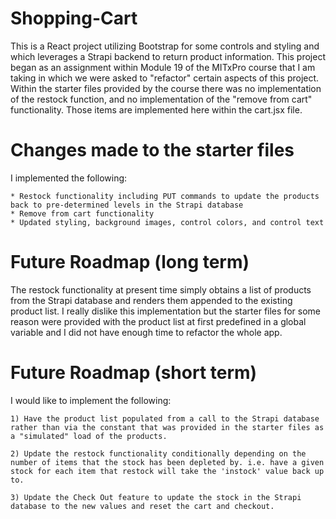 # Shopping-Cart
This is a React project utilizing Bootstrap for some controls and styling and which leverages a Strapi backend to return product information. This project began as an assignment within Module 19 of the MITxPro course that I am taking in which we were asked to "refactor" certain aspects of this project. Within the starter files provided by the course there was no implementation of the restock function, and no implementation of the "remove from cart" functionality. Those items are implemented here within the cart.jsx file. 

# Changes made to the starter files
I implemented the following: 

    * Restock functionality including PUT commands to update the products back to pre-determined levels in the Strapi database
    * Remove from cart functionality
    * Updated styling, background images, control colors, and control text

# Future Roadmap (long term)
The restock functionality at present time simply obtains a list of products from the Strapi database and renders them appended to the existing product list. I really dislike this implementation but the starter files for some reason were provided with the product list at first predefined in a global variable and I did not have enough time to refactor the whole app. 

# Future Roadmap (short term)
I would like to implement the following: 

    1) Have the product list populated from a call to the Strapi database rather than via the constant that was provided in the starter files as a "simulated" load of the products. 
    
    2) Update the restock functionality conditionally depending on the number of items that the stock has been depleted by. i.e. have a given stock for each item that restock will take the 'instock' value back up to. 

    3) Update the Check Out feature to update the stock in the Strapi database to the new values and reset the cart and checkout. 
